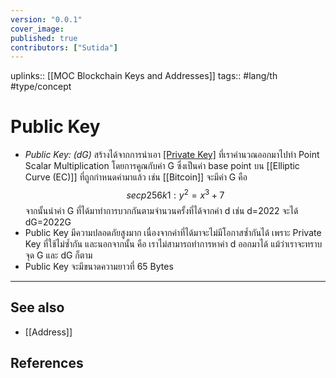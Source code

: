 ```yaml
---
version: "0.0.1"
cover_image:
published: true
contributors: ["Sutida"]
---
```

uplinks:: [[MOC Blockchain Keys and Addresses]]
tags:: #lang/th #type/concept

# Public Key
- *Public Key: (dG)*  สร้างได้จากการนำเอา [[Private Key]](d) ที่เราคำนวณออกมาไปทำ Point Scalar Multiplication  โดยการคูณกับค่า G ซึ่งเป็นค่า base point บน [[Elliptic Curve (EC)]] ที่ถูกกำหนดค่ามาแล้ว เช่น [[Bitcoin]] จะมีค่า G คือ $$secp256k1: y^2= x^3 + 7 $$จากนั้นนำค่า G ที่ได้มาทำการบวกกันตามจำนวนครั้งที่ได้จากค่า d เช่น d=2022 จะได้ dG=2022G 
- Public Key มีความปลอดภัยสูงมาก เนื่องจากค่าที่ได้มาจะไม่มีโอกาสซ้ำกันได้ เพราะ Private Key ที่ใช้ไม่ซ้ำกัน และนอกจากนั้น คือ เราไม่สามารถทำการหาค่า d ออกมาได้ แม้ว่าเราจะทราบ จุด G และ dG ก็ตาม 
- Public Key จะมีขนาดความยาวที่ 65 Bytes

---
## See also
- [[Address]]
## References
